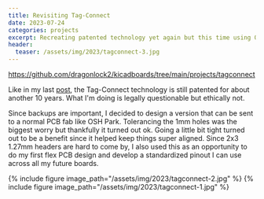 ```yaml
---
title: Revisiting Tag-Connect
date: 2023-07-24
categories: projects
excerpt: Recreating patented technology yet again but this time using OSH Park for the PCBs.
header:
  teaser: /assets/img/2023/tagconnect-3.jpg
---
```


<https://github.com/dragonlock2/kicadboards/tree/main/projects/tagconnect>

Like in my last [post](/2020/10/diy-tag-connect-cable/), the Tag-Connect technology is still patented for about another 10 years. What I'm doing is legally questionable but ethically not.

Since backups are important, I decided to design a version that can be sent to a normal PCB fab like OSH Park. Tolerancing the 1mm holes was the biggest worry but thankfully it turned out ok. Going a little bit tight turned out to be a benefit since it helped keep things super aligned. Since 2x3 1.27mm headers are hard to come by, I also used this as an opportunity to do my first flex PCB design and develop a standardized pinout I can use across all my future boards.

{% include figure image_path="/assets/img/2023/tagconnect-2.jpg" %}
{% include figure image_path="/assets/img/2023/tagconnect-1.jpg" %}
